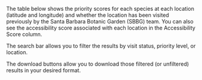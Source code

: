 The table below shows the priority scores for each species at each location (latitude and longitude) and whether the location has been visited previously by the Santa Barbara Botanic Garden (SBBG) team. You can also see the accessibility score associated with each location in the Accessibility Score column. 

The search bar allows you to filter the results by visit status, priority level, or location. 

The download buttons allow you to download those filtered (or unfiltered) results in your desired format. 